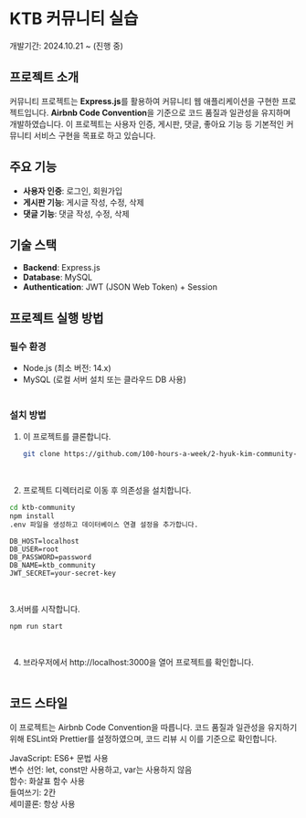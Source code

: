 # KTB 커뮤니티 실습

개발기간: 2024.10.21 ~ (진행 중)
</br>

## 프로젝트 소개

커뮤니티 프로젝트는 **Express.js**를 활용하여 커뮤니티 웹 애플리케이션을 구현한 프로젝트입니다. **Airbnb Code Convention**을 기준으로 코드 품질과 일관성을 유지하며 개발하였습니다. 이 프로젝트는 사용자 인증, 게시판, 댓글, 좋아요 기능 등 기본적인 커뮤니티 서비스 구현을 목표로 하고 있습니다.
</br>

## 주요 기능

- **사용자 인증**: 로그인, 회원가입
- **게시판 기능**: 게시글 작성, 수정, 삭제
- **댓글 기능**: 댓글 작성, 수정, 삭제

## 기술 스택

- **Backend**: Express.js
- **Database**: MySQL
- **Authentication**: JWT (JSON Web Token) + Session

## 프로젝트 실행 방법

### 필수 환경

- Node.js (최소 버전: 14.x)
- MySQL (로컬 서버 설치 또는 클라우드 DB 사용)
  </br> </br>

### 설치 방법

1. 이 프로젝트를 클론합니다.
   ```bash
   git clone https://github.com/100-hours-a-week/2-hyuk-kim-community-be.git
   ```

 </br>
 
2. 프로젝트 디렉터리로 이동 후 의존성을 설치합니다.
  ```bash
  cd ktb-community
  npm install
  .env 파일을 생성하고 데이터베이스 연결 설정을 추가합니다.
  ```

```env
DB_HOST=localhost
DB_USER=root
DB_PASSWORD=password
DB_NAME=ktb_community
JWT_SECRET=your-secret-key
```

 </br>

3.서버를 시작합니다.

```
npm run start
```

 </br>

4. 브라우저에서 http://localhost:3000을 열어 프로젝트를 확인합니다.
   </br>
   </br>

## 코드 스타일

이 프로젝트는 Airbnb Code Convention을 따릅니다. 코드 품질과 일관성을 유지하기 위해 ESLint와 Prettier를 설정하였으며, 코드 리뷰 시 이를 기준으로 확인합니다.</br>

JavaScript: ES6+ 문법 사용 </br>
변수 선언: let, const만 사용하고, var는 사용하지 않음</br>
함수: 화살표 함수 사용</br>
들여쓰기: 2칸</br>
세미콜론: 항상 사용

